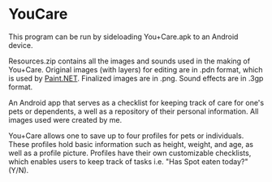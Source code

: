 # YouCare
This program can be run by sideloading You+Care.apk to an Android device.

Resources.zip contains all the images and sounds used in the making of You+Care. Original images (with layers) for editing are in .pdn format, which is used by [Paint.NET](https://www.getpaint.net/). Finalized images are in .png. Sound effects are in .3gp format.

An Android app that serves as a checklist for keeping track of care for one's pets or dependents, a well as a repository of their personal information. All images used were created by me.

You+Care allows one to save up to four profiles for pets or individuals. These profiles hold basic information such as height, weight, and age, as well as a profile picture. Profiles have their own customizable checklists, which enables users to keep track of tasks i.e. "Has Spot eaten today?" (Y/N).
